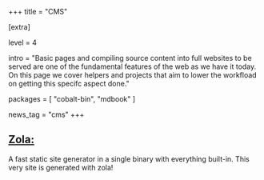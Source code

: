 +++
title = "CMS"

[extra]

level = 4

intro = "Basic pages and compiling source content into full websites to be served are one of the fundamental features of the web as we have it today. On this page we cover helpers and projects that aim to lower the workfload on getting this specifc aspect done."

packages = [
  "cobalt-bin",
  "mdbook"
]

news_tag = "cms"
+++

<h2><a href="https://github.com/getzola/zola">Zola:</a></h2>

A fast static site generator in a single binary with everything built-in. This very site is generated with zola!